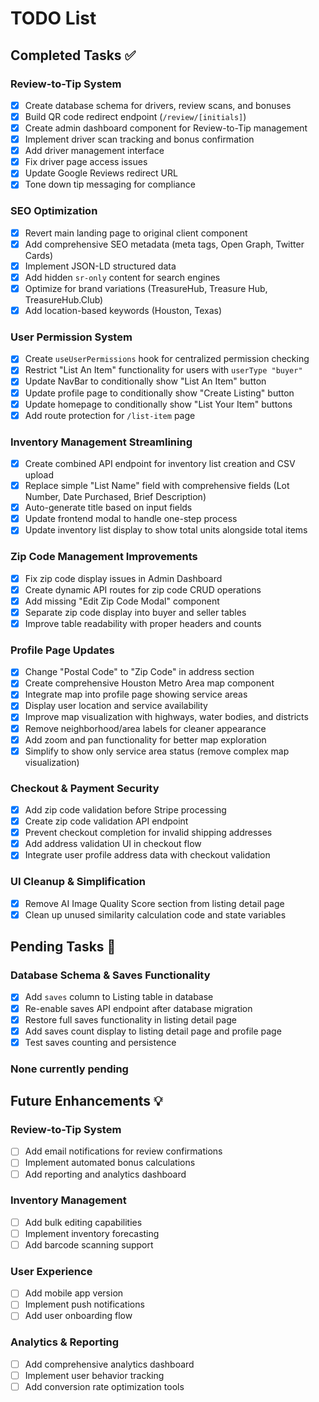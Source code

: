 # TODO List

## Completed Tasks ✅

### Review-to-Tip System
- [x] Create database schema for drivers, review scans, and bonuses
- [x] Build QR code redirect endpoint (`/review/[initials]`)
- [x] Create admin dashboard component for Review-to-Tip management
- [x] Implement driver scan tracking and bonus confirmation
- [x] Add driver management interface
- [x] Fix driver page access issues
- [x] Update Google Reviews redirect URL
- [x] Tone down tip messaging for compliance

### SEO Optimization
- [x] Revert main landing page to original client component
- [x] Add comprehensive SEO metadata (meta tags, Open Graph, Twitter Cards)
- [x] Implement JSON-LD structured data
- [x] Add hidden `sr-only` content for search engines
- [x] Optimize for brand variations (TreasureHub, Treasure Hub, TreasureHub.Club)
- [x] Add location-based keywords (Houston, Texas)

### User Permission System
- [x] Create `useUserPermissions` hook for centralized permission checking
- [x] Restrict "List An Item" functionality for users with `userType "buyer"`
- [x] Update NavBar to conditionally show "List An Item" button
- [x] Update profile page to conditionally show "Create Listing" button
- [x] Update homepage to conditionally show "List Your Item" buttons
- [x] Add route protection for `/list-item` page

### Inventory Management Streamlining
- [x] Create combined API endpoint for inventory list creation and CSV upload
- [x] Replace simple "List Name" field with comprehensive fields (Lot Number, Date Purchased, Brief Description)
- [x] Auto-generate title based on input fields
- [x] Update frontend modal to handle one-step process
- [x] Update inventory list display to show total units alongside total items

### Zip Code Management Improvements
- [x] Fix zip code display issues in Admin Dashboard
- [x] Create dynamic API routes for zip code CRUD operations
- [x] Add missing "Edit Zip Code Modal" component
- [x] Separate zip code display into buyer and seller tables
- [x] Improve table readability with proper headers and counts

### Profile Page Updates
- [x] Change "Postal Code" to "Zip Code" in address section
- [x] Create comprehensive Houston Metro Area map component
- [x] Integrate map into profile page showing service areas
- [x] Display user location and service availability
- [x] Improve map visualization with highways, water bodies, and districts
- [x] Remove neighborhood/area labels for cleaner appearance
- [x] Add zoom and pan functionality for better map exploration
- [x] Simplify to show only service area status (remove complex map visualization)

### Checkout & Payment Security
- [x] Add zip code validation before Stripe processing
- [x] Create zip code validation API endpoint
- [x] Prevent checkout completion for invalid shipping addresses
- [x] Add address validation UI in checkout flow
- [x] Integrate user profile address data with checkout validation

### UI Cleanup & Simplification
- [x] Remove AI Image Quality Score section from listing detail page
- [x] Clean up unused similarity calculation code and state variables

## Pending Tasks 🚧

### Database Schema & Saves Functionality
- [x] Add `saves` column to Listing table in database
- [x] Re-enable saves API endpoint after database migration
- [x] Restore full saves functionality in listing detail page
- [x] Add saves count display to listing detail page and profile page
- [x] Test saves counting and persistence

### None currently pending

## Future Enhancements 💡

### Review-to-Tip System
- [ ] Add email notifications for review confirmations
- [ ] Implement automated bonus calculations
- [ ] Add reporting and analytics dashboard

### Inventory Management
- [ ] Add bulk editing capabilities
- [ ] Implement inventory forecasting
- [ ] Add barcode scanning support

### User Experience
- [ ] Add mobile app version
- [ ] Implement push notifications
- [ ] Add user onboarding flow

### Analytics & Reporting
- [ ] Add comprehensive analytics dashboard
- [ ] Implement user behavior tracking
- [ ] Add conversion rate optimization tools

